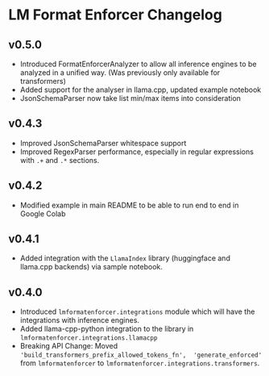 # LM Format Enforcer Changelog

## v0.5.0
- Introduced FormatEnforcerAnalyzer to allow all inference engines to be analyzed in a unified way. (Was previously only available for transformers)
- Added support for the analyser in llama.cpp, updated example notebook
- JsonSchemaParser now take list min/max items into consideration

## v0.4.3
- Improved JsonSchemaParser whitespace support
- Improved RegexParser performance, especially in regular expressions with `.+` and `.*` sections.

## v0.4.2
- Modified example in main README to be able to run end to end in Google Colab

## v0.4.1
- Added integration with the `LlamaIndex` library (huggingface and llama.cpp backends) via sample notebook.

## v0.4.0
- Introduced ```lmformatenforcer.integrations``` module which will have the integrations with inference engines.
- Added llama-cpp-python integration to the library in ```lmformatenforcer.integrations.llamacpp```
- Breaking API Change: Moved ```'build_transformers_prefix_allowed_tokens_fn', 
    'generate_enforced'``` from ```lmformatenforcer``` to ```lmformatenforcer.integrations.transformers```.

